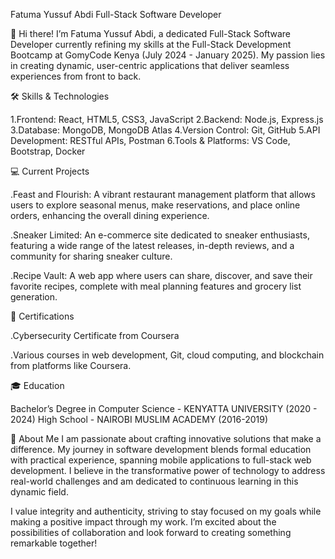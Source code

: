 Fatuma Yussuf Abdi
Full-Stack Software Developer

👋 Hi there! I’m Fatuma Yussuf Abdi, a dedicated Full-Stack Software Developer currently refining my skills at the Full-Stack Development Bootcamp at GomyCode Kenya (July 2024 - January 2025). My passion lies in creating dynamic, user-centric applications that deliver seamless experiences from front to back.

🛠️ Skills & Technologies

1.Frontend: React, HTML5, CSS3, JavaScript
2.Backend: Node.js, Express.js
3.Database: MongoDB, MongoDB Atlas
4.Version Control: Git, GitHub
5.API Development: RESTful APIs, Postman
6.Tools & Platforms: VS Code, Bootstrap, Docker

💻 Current Projects

.Feast and Flourish: A vibrant restaurant management platform that allows users to explore seasonal menus, make reservations, and place online orders, enhancing the overall dining experience.

.Sneaker Limited: An e-commerce site dedicated to sneaker enthusiasts, featuring a wide range of the latest releases, in-depth reviews, and a community for sharing sneaker culture.

.Recipe Vault: A web app where users can share, discover, and save their favorite recipes, complete with meal planning features and grocery list generation.

📜 Certifications

.Cybersecurity Certificate from Coursera

.Various courses in web development, Git, cloud computing, and blockchain from platforms like Coursera.

🎓 Education

Bachelor’s Degree in Computer Science - KENYATTA UNIVERSITY (2020 - 2024)
High School - NAIROBI MUSLIM ACADEMY (2016-2019)

🚀 About Me
I am passionate about crafting innovative solutions that make a difference. My journey in software development blends formal education with practical experience, spanning mobile applications to full-stack web development. I believe in the transformative power of technology to address real-world challenges and am dedicated to continuous learning in this dynamic field.

I value integrity and authenticity, striving to stay focused on my goals while making a positive impact through my work. I’m excited about the possibilities of collaboration and look forward to creating something remarkable together!

